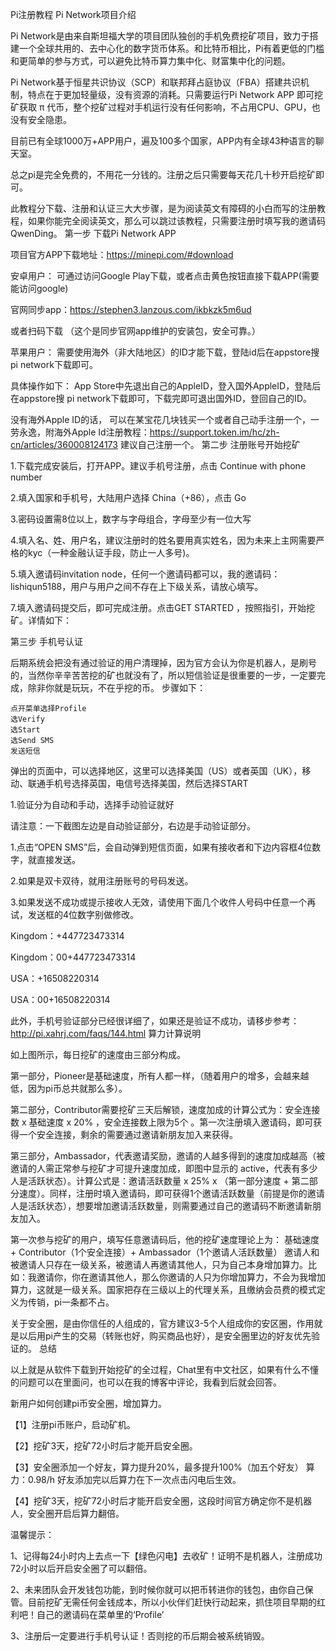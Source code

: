 Pi注册教程
Pi Network项目介绍

Pi Network是由来自斯坦福大学的项目团队独创的手机免费挖矿项目，致力于搭建一个全球共用的、去中心化的数字货币体系。和比特币相比，Pi有着更低的门槛和更简单的参与方式，可以避免比特币算力集中化、财富集中化的问题。

Pi Network基于恒星共识协议（SCP）和联邦拜占庭协议（FBA）搭建共识机制，特点在于更加轻量级，没有资源的消耗。只需要运行Pi Network APP 即可挖矿获取 π 代币，整个挖矿过程对手机运行没有任何影响，不占用CPU、GPU，也没有安全隐患。

目前已有全球1000万+APP用户，遍及100多个国家，APP内有全球43种语言的聊天室。

总之pi是完全免费的，不用花一分钱的。注册之后只需要每天花几十秒开启挖矿即可。

此教程分下载、注册和认证三大大步骤，是为阅读英文有障碍的小白而写的注册教程，如果你能完全阅读英文，那么可以跳过该教程，只需要注册时填写我的邀请码QwenDing。
第一步 下载Pi Network APP

项目官方APP下载地址：https://minepi.com/#download

安卓用户： 可通过访问Google Play下载，或者点击黄色按钮直接下载APP(需要能访问google)

官网同步app：https://stephen3.lanzous.com/ikbkzk5m6ud

或者扫码下载 （这个是同步官网app维护的安装包，安全可靠。）

苹果用户： 需要使用海外（非大陆地区）的ID才能下载，登陆id后在appstore搜pi network下载即可。

具体操作如下： App Store中先退出自己的AppleID，登入国外AppleID，登陆后在appstore搜 pi network下载即可，下载完即可退出国外ID，登回自己的ID。

没有海外Apple ID的话， 可以在某宝花几块钱买一个或者自己动手注册一个，一劳永逸，附海外Apple Id注册教程：https://support.token.im/hc/zh-cn/articles/360008124173 建议自己注册一个。
第二步 注册账号开始挖矿

1.下载完成安装后，打开APP。建议手机号注册，点击 Continue with phone number

2.填入国家和手机号，大陆用户选择 China（+86），点击 Go

3.密码设置需8位以上，数字与字母组合，字母至少有一位大写

4.填入名、姓、用户名，建议注册时的姓名要用真实姓名，因为未来上主网需要严格的kyc（一种金融认证手段，防止一人多号)。

5.填入邀请码invitation node，任何一个邀请码都可以，我的邀请码：lishiqun5188，用户与用户之间不存在上下级关系，请放心填写。

7.填入邀请码提交后，即可完成注册。点击GET STARTED ，按照指引，开始挖矿。详情如下：

第三步 手机号认证

后期系统会把没有通过验证的用户清理掉，因为官方会认为你是机器人，是刷号的，当然你辛辛苦苦挖的矿也就没有了，所以短信验证是很重要的一步，一定要完成，除非你就是玩玩，不在乎挖的币。 步骤如下：

    点开菜单选择Profile
    选Verify
    选Start
    选Send SMS
    发送短信

弹出的页面中，可以选择地区，这里可以选择美国（US）或者英国（UK），移动、联通手机号选择英国，电信号选择美国，然后选择START

1.验证分为自动和手动，选择手动验证就好

请注意：一下截图左边是自动验证部分，右边是手动验证部分。

1.点击“OPEN SMS”后，会自动弹到短信页面，如果有接收者和下边内容框4位数字，就直接发送。

2.如果是双卡双待，就用注册账号的号码发送。

3.如果发送不成功或提示接收人无效，请使用下面几个收件人号码中任意一个再试，发送框的4位数字别做修改。

Kingdom：+447723473314

Kingdom：00+447723473314

USA：+16508220314

USA：00+16508220314

此外，手机号验证部分已经很详细了，如果还是验证不成功，请移步参考： http://pi.xahrj.com/faqs/144.html
算力计算说明

如上图所示，每日挖矿的速度由三部分构成。

第一部分，Pioneer是基础速度，所有人都一样，（随着用户的增多，会越来越低，因为pi币总共就那么多）。

第二部分，Contributor需要挖矿三天后解锁，速度加成的计算公式为：安全连接数 x 基础速度 x 20% ，安全连接数上限为5个 。第一次注册填入邀请码，即可获得一个安全连接，剩余的需要通过邀请新朋友加入来获得。

第三部分，Ambassador，代表邀请奖励，邀请的人越多得到的速度加成越高（被邀请的人需正常参与挖矿才可提升速度加成，即图中显示的 active，代表有多少人是活跃状态）。计算公式是：邀请活跃数量 x 25% x （第一部分速度 + 第二部分速度）。同样，注册时填入邀请码，即可获得1个邀请活跃数量（前提是你的邀请人是活跃状态），想要增加邀请活跃数量，则需要通过自己的邀请码不断邀请新朋友加入。

第一次参与挖矿的用户，填写任意邀请码后，他的挖矿速度理论上为： 基础速度 + Contributor（1个安全连接）+ Ambassador（1个邀请人活跃数量） 邀请人和被邀请人只存在一级关系，被邀请人再邀请其他人，只为自己本身增加算力。比如：我邀请你，你在邀请其他人，那么你邀请的人只为你增加算力，不会为我增加算力，这就是一级关系。国家把存在三级以上的代理关系，且缴纳会员费的模式定义为传销，pi一条都不占。

关于安全圈，是由你信任的人组成的，官方建议3-5个人组成你的安区圈，作用就是以后用pi产生的交易（转账也好，购买商品也好），是安全圈里边的好友优先验证的。
总结

以上就是从软件下载到开始挖矿的全过程，Chat里有中文社区，如果有什么不懂的问题可以在里面问，也可以在我的博客中评论，我看到后就会回答。

新用户如何创建pi币安全圈，增加算力。

【1】注册pi币账户，启动矿机。

【2】挖矿3天，挖矿72小时后才能开启安全圈。

【3】安全圈添加一个好友，算力提升20%，最多提升100%（加五个好友） 算力：0.98/h 好友添加完以后算力在下一次点击闪电后生效。

【4】挖矿3天，挖矿72小时后才能开启安全圈，这段时间官方确定你不是机器人，安全圈开启后算力翻倍。

温馨提示：

1、记得每24小时内上去点一下【绿色闪电】去收矿！证明不是机器人，注册成功72小时以后开启安全圈了可以翻倍。

2、未来团队会开发钱包功能，到时候你就可以把币转进你的钱包，由你自己保管。目前挖矿无需任何金钱成本，所以小伙伴们赶快行动起来，抓住项目早期的红利吧！自己的邀请码在菜单里的‘Profile’

3、注册后一定要进行手机号认证！否则挖的币后期会被系统销毁。

